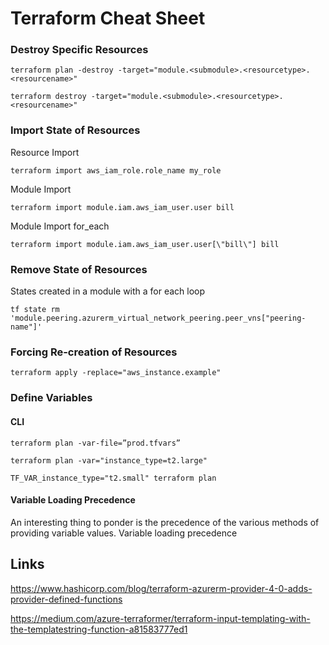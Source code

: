 # Terraform Cheat Sheet

### Destroy Specific Resources

    terraform plan -destroy -target="module.<submodule>.<resourcetype>.<resourcename>"

    terraform destroy -target="module.<submodule>.<resourcetype>.<resourcename>"

### Import State of Resources

Resource Import

    terraform import aws_iam_role.role_name my_role

Module Import

    terraform import module.iam.aws_iam_user.user bill

Module Import for_each

    terraform import module.iam.aws_iam_user.user[\"bill\"] bill    

### Remove State of Resources

States created in a module with a for each loop

    tf state rm 'module.peering.azurerm_virtual_network_peering.peer_vns["peering-name"]'


### Forcing Re-creation of Resources

    terraform apply -replace="aws_instance.example"

### Define Variables

#### CLI

    terraform plan -var-file=”prod.tfvars”

    terraform plan -var="instance_type=t2.large"

    TF_VAR_instance_type="t2.small" terraform plan

#### Variable Loading Precedence
An interesting thing to ponder is the precedence of the various methods of providing variable values.
Variable loading precedence
    


## Links

https://www.hashicorp.com/blog/terraform-azurerm-provider-4-0-adds-provider-defined-functions
  
https://medium.com/azure-terraformer/terraform-input-templating-with-the-templatestring-function-a81583777ed1 
